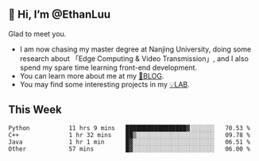 ## 👋 Hi, I’m @EthanLuu

Glad to meet you.

- I am now chasing my master degree at Nanjing University, doing some research about 「Edge Computing & Video Transmission」, and I also spend my spare time learning front-end development.
- You can learn more about me at my [📝BLOG](https://blog.ethanloo.cn).
- You may find some interesting projects in my [💡LAB](https://lab.ethanloo.cn).

## This Week
<!--START_SECTION:waka-->

```text
Python           11 hrs 9 mins   █████████████████▓░░░░░░░   70.53 %
C++              1 hr 32 mins    ██▒░░░░░░░░░░░░░░░░░░░░░░   09.78 %
Java             1 hr 1 min      █▓░░░░░░░░░░░░░░░░░░░░░░░   06.51 %
Other            57 mins         █▓░░░░░░░░░░░░░░░░░░░░░░░   06.00 %
```

<!--END_SECTION:waka-->
